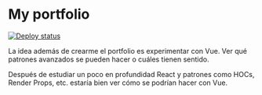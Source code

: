 # My portfolio

[![Deploy status](https://img.shields.io/badge/dynamic/json.svg?url=https://api.netlify.com/api/v1/sites/lucasbernalte-portfolio.netlify.com/deploys&label=deploy&query=$[0].state&colorB=success)](https://app.netlify.com/sites/lucasbernalte-portfolio/deploys)

La idea además de crearme el portfolio es experimentar con Vue. Ver qué patrones avanzados se pueden hacer o cuáles tienen sentido.

Después de estudiar un poco en profundidad React y patrones como HOCs, Render Props, etc. estaría bien ver cómo se podrían hacer con Vue.